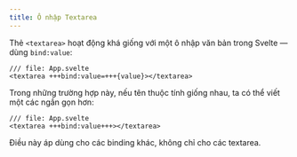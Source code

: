 ```yaml
---
title: Ô nhập Textarea
---
```


Thẻ `<textarea>` hoạt động khá giống với một ô nhập văn bản trong Svelte — dùng `bind:value`:

```svelte
/// file: App.svelte
<textarea +++bind:value=+++{value}></textarea>
```

Trong những trường hợp này, nếu tên thuộc tính giống nhau, ta có thể viết một các ngắn gọn hơn:

```svelte
/// file: App.svelte
<textarea +++bind:value+++></textarea>
```

Điều này áp dùng cho các binding khác, không chỉ cho các textarea.
